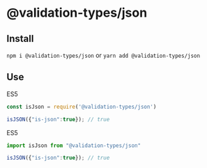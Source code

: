 # @validation-types/json

## Install

`npm i @validation-types/json` or `yarn add @validation-types/json`

## Use

ES5

```js
const isJson = require('@validation-types/json')

isJSON({"is-json":true}); // true
```

ES5

```js
import isJson from "@validation-types/json"

isJSON({"is-json":true}); // true
```
